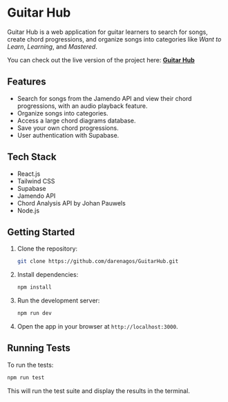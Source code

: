 # Guitar Hub

Guitar Hub is a web application for guitar learners to search for songs, create chord progressions, and organize songs into categories like _Want to Learn_, _Learning_, and _Mastered_.

You can check out the live version of the project here:
**[Guitar Hub](https://guitar-hub.netlify.app/)**

## Features

- Search for songs from the Jamendo API and view their chord progressions, with an audio playback feature.
- Organize songs into categories.
- Access a large chord diagrams database.
- Save your own chord progressions.
- User authentication with Supabase.

## Tech Stack

- React.js
- Tailwind CSS
- Supabase
- Jamendo API
- Chord Analysis API by Johan Pauwels
- Node.js

## Getting Started

1. Clone the repository:

   ```bash
   git clone https://github.com/darenagos/GuitarHub.git
   ```

2. Install dependencies:

   ```bash
   npm install
   ```

3. Run the development server:

   ```bash
   npm run dev
   ```

4. Open the app in your browser at `http://localhost:3000`.

## Running Tests

To run the tests:

```bash
npm run test
```

This will run the test suite and display the results in the terminal.
